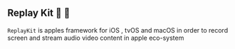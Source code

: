 ## Replay Kit :tada: :rocket:
`ReplayKit` is apples framework for iOS , tvOS and macOS in order to record screen and stream audio video content in apple eco-system
